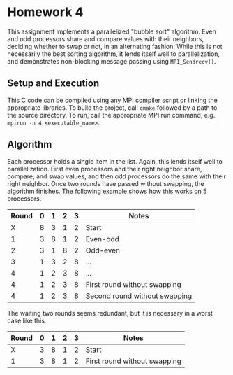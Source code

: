 # Homework 4

This assignment implements a parallelized "bubble sort" algorithm. Even and odd processors share and compare values with their neighbors, deciding whether to swap or not, in an alternating fashion. While this is not necessarily the best sorting algorithm, it lends itself well to parallelization, and demonstrates non-blocking message passing using `MPI_Sendrecv()`.

## Setup and Execution

This C code can be compiled using any MPI compiler script or linking the appropriate libraries. To build the project, call `cmake` followed by a path to the source directory. To run, call the appropriate MPI run command, e.g. `mpirun -n 4 <executable_name>`.

## Algorithm

Each processor holds a single item in the list. Again, this lends itself well to parallelization. First even processors and their right neighbor share, compare, and swap values, and then odd processors do the same with their right neighbor. Once two rounds have passed without swapping, the algorithm finishes. The following example shows how this works on 5 processors.

| Round | 0 | 1 | 2 | 3 | Notes |
| --- | --- | --- | --- | --- | --- |
| X | 8 | 3 | 1 | 2 | Start |
| 1 | 3 | 8 | 1 | 2 | Even-odd |
| 2 | 3 | 1 | 8 | 2 | Odd-even |
| 3 | 1 | 3 | 2 | 8 | ... |
| 4 | 1 | 2 | 3 | 8 | ... |
| 4 | 1 | 2 | 3 | 8 | First round without swapping |
| 4 | 1 | 2 | 3 | 8 | Second round without swapping |

The waiting two rounds seems redundant, but it is necessary in a worst case like this.

| Round | 0 | 1 | 2 | 3 | Notes |
| --- | --- | --- | --- | --- | --- |
| X | 3 | 8 | 1 | 2 | Start |
| 1 | 3 | 8 | 1 | 2 | First round without swapping |
